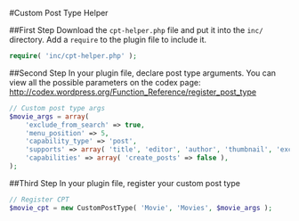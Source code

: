 #Custom Post Type Helper

##First Step
Download the `cpt-helper.php` file and put it into the `inc/` directory.  Add a `require` to the plugin file to include it.
````php
require( 'inc/cpt-helper.php' );
````
##Second Step
In your plugin file, declare post type arguments.  You can view all the possible parameters on the codex page: http://codex.wordpress.org/Function_Reference/register_post_type
````php
// Custom post type args
$movie_args = array(
	'exclude_from_search' => true,
	'menu_position' => 5,
	'capability_type' => 'post',
	'supports' => array( 'title', 'editor', 'author', 'thumbnail', 'excerpt', 'custom-fields' ),
	'capabilities' => array( 'create_posts' => false ),
);
````
##Third Step
In your plugin file, register your custom post type
```php
// Register CPT
$movie_cpt = new CustomPostType( 'Movie', 'Movies', $movie_args );
````